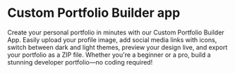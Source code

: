 # Custom Portfolio Builder app
Create your personal portfolio in minutes with our Custom Portfolio Builder App. Easily upload your profile image, add social media links with icons, switch between dark and light themes, preview your design live, and export your portfolio as a ZIP file. Whether you're a beginner or a pro, build a stunning developer portfolio—no coding required!

